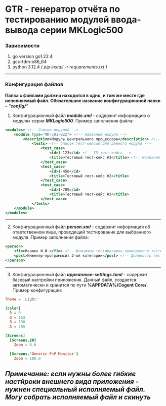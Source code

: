 # GTR - генератор отчёта по тестированию модулей ввода-вывода серии MKLogic500

### Зависимости
1. go version go1.22.4
2. gcc-tdm-x86_64
3. python 3.12.4 *( pip install -r requarements.txt )*
---
### Конфигурация файлов
**Папка с файлами должна находится в одно, и том же месте где исполняемый файл. Обязательное название конфигурационной папки - *"config/"***
1. Конфигурационный файл ***module.xml*** - содержит информацию о модулях серии ***MKLogic500***. Пример заполнения файла:
```xml
<modules> <!-- Список модулей -->
    <module type="MK-501-022"> <!-- Название модуля -->
        <description>Модуль центрального процессора</description> <!-- Описание модуля -->
            <tests> <!-- Список тест-кейсов для данного модуля -->
                <test_case>
                    <id>1-123</id> <!-- ID тест-кейса -->
                    <title>Тестовый тест-кейс #1</title> <!-- Название тест-кейса -->
                </test_case>
                <test_case>
                    <id>1-456</id>
                    <title>Тестовый тест-кейс #2</title>
                </test_case>
                <test_case>
                    <id>1-789</id>
                    <title>Тестовый тест-кейс #3</title>
                </test_case>
            </tests>
    </module>
</modules>
```
---
2. Конфигурационный файл ***person.xml*** - содержит информация об ответственном лице, проводящий тестирование для выбранного модуля. Пример заполнения файла:
```xml
<person>
    <fio>Иванов И.И.</fio> <!-- Инициалы тестировщика проводяшего тестирование -->
    <post>Инженер-программсит 2-ой категории</post> <!-- Должность тестироващика -->
</person>
```
---
3. Конфигурационный файл ***appearance-settings.toml*** - содержит базовый настройки приложения. Данный файл, создается автоматически и хранится по пути **%APPDATA%/Cogent Core/**. Пример конфигурации:

```toml
Theme = 'Light' 

[Color]
  R = 0
  G = 153
  B = 130
  A = 255

[Screens]
  [Screens.20]
    Zoom = 0.0

  [Screens.'Generic PnP Monitor']
    Zoom = 100.0 

```
*Примечание: если нужны более гибкие настйроки внешнего вида приложения - нужнен специальный исполняемый файл. Могу собрать исполняемый файл и скинуть*
---